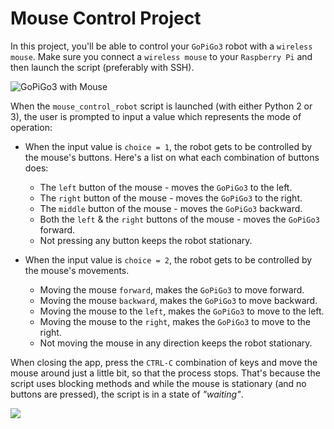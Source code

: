 # Mouse Control Project

In this project, you'll be able to control your `GoPiGo3` robot with a ``wireless mouse``.
Make sure you connect a `wireless mouse` to your `Raspberry Pi` and then launch the script (preferably with SSH).

![GoPiGo3 with Mouse](http://i.imgur.com/Rat5EQN.jpg)

When the ``mouse_control_robot`` script is launched (with either Python 2 or 3), the user
is prompted to input a value which represents the mode of operation:

* When the input value is `choice = 1`, the robot gets to be controlled by the mouse's buttons. Here's a list on what each combination of buttons does:
  * The `left` button of the mouse - moves the `GoPiGo3` to the left.
  * The `right` button of the mouse - moves the `GoPiGo3` to the right.
  * The `middle` button of the mouse - moves the `GoPiGo3` backward.
  * Both the `left` & the `right` buttons of the mouse - moves the `GoPiGo3` forward.
  * Not pressing any button keeps the robot stationary.

* When the input value is `choice = 2`, the robot gets to be controlled by the mouse's movements.
  * Moving the mouse `forward`, makes the `GoPiGo3` to move forward.
  * Moving the mouse `backward`, makes the `GoPiGo3` to move backward.
  * Moving the mouse to the `left`, makes the `GoPiGo3` to move to the left.
  * Moving the mouse to the `right`, makes the `GoPiGo3` to move to the right.
  * Not moving the mouse in any direction keeps the robot stationary.

When closing the app, press the `CTRL-C` combination of keys and move the mouse around just a little bit, so that the process stops. That's because the script uses blocking methods and while the mouse is stationary (and no buttons are pressed), the script is in a state of *"waiting"*.  

![](http://i.imgur.com/K5ZK8fj.gif)
